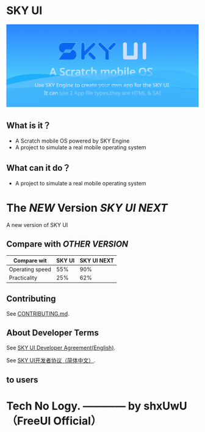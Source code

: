 # SKY UI

![SKYUI-Title](/SKYUI-Title.png)

## **What is it？**

*   A Scratch mobile OS powered by SKY Engine
*   A project to simulate a real mobile operating system

## **What can it do？**

*  A project to simulate a real mobile operating system

# The *NEW* Version *SKY UI NEXT*

A new version of SKY UI

## Compare with *OTHER VERSION*

|Compare wit|SKY UI|SKY UI NEXT|
|-----------|-----------|-----------|
|Operating speed|55%|90%|
|Practicality|25%|62%|

## Contributing

See [CONTRIBUTING.md](CONTRIBUTING.md).

## About Developer Terms

See [SKY UI Developer Agreement(English)](SKYUIDeveloperAgreement(English).md).

See [SKY UI开发者协议（简体中文）](SKYUI开发者协议（简体中文）.md).

## to users

# Tech No Logy.  ———— by shxUwU（FreeUI Official）

